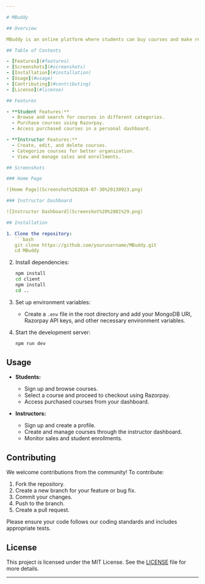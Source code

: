 ```yaml
---

# MBuddy

## Overview

MBuddy is an online platform where students can buy courses and make real-life payments using Razorpay. Instructors can create and sell courses across various categories. The platform is built using the MERN stack and Create React App.

## Table of Contents

- [Features](#features)
- [Screenshots](#screenshots)
- [Installation](#installation)
- [Usage](#usage)
- [Contributing](#contributing)
- [License](#license)

## Features

- **Student Features:**
  - Browse and search for courses in different categories.
  - Purchase courses using Razorpay.
  - Access purchased courses in a personal dashboard.

- **Instructor Features:**
  - Create, edit, and delete courses.
  - Categorize courses for better organization.
  - View and manage sales and enrollments.

## Screenshots

### Home Page

![Home Page](Screenshot%202024-07-30%20130923.png)

### Instructor Dashboard

![Instructor Dashboard](Screenshot%20%2881%29.png)

## Installation

1. Clone the repository:
   ```bash
   git clone https://github.com/yourusername/MBuddy.git
   cd MBuddy
   ```

2. Install dependencies:
   ```bash
   npm install
   cd client
   npm install
   cd ..
   ```

3. Set up environment variables:
   - Create a `.env` file in the root directory and add your MongoDB URI, Razorpay API keys, and other necessary environment variables.

4. Start the development server:
   ```bash
   npm run dev
   ```

## Usage

- **Students:**
  - Sign up and browse courses.
  - Select a course and proceed to checkout using Razorpay.
  - Access purchased courses from your dashboard.

- **Instructors:**
  - Sign up and create a profile.
  - Create and manage courses through the instructor dashboard.
  - Monitor sales and student enrollments.

## Contributing

We welcome contributions from the community! To contribute:

1. Fork the repository.
2. Create a new branch for your feature or bug fix.
3. Commit your changes.
4. Push to the branch.
5. Create a pull request.

Please ensure your code follows our coding standards and includes appropriate tests.

## License

This project is licensed under the MIT License. See the [LICENSE](LICENSE) file for more details.

---
```


